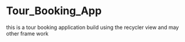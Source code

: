 # Tour_Booking_App
this is a tour booking application build using the recycler view and may other frame work 



